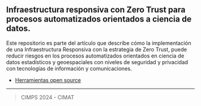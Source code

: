 ## Infraestructura responsiva con Zero Trust para procesos automatizados orientados a ciencia de datos.

Este repositorio es parte del artículo que describe cómo la implementación de una Infraestructura Responsiva con la estrategia de Zero Trust, puede reducir riesgos en los procesos automatizados orientados en ciencia de datos estadísticos y geoespaciales con niveles de seguridad y privacidad con tecnologías de información y comunicaciones.

- <a href="tools-zero-trust.md">Herramientas open source</a>

_____________________________

> CIMPS 2024 - CIMAT

